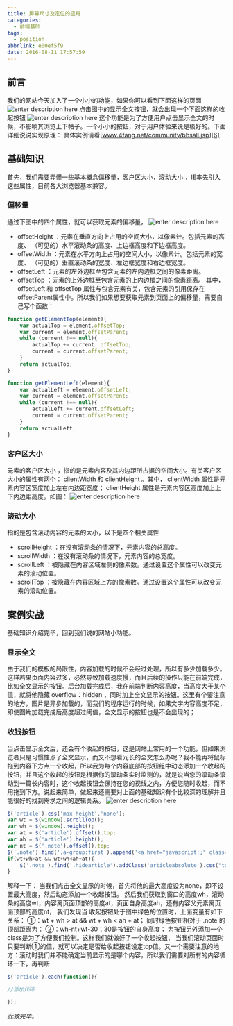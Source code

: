 ```yaml
---
title: 屏幕尺寸及定位的应用
categories:
  - 前端基础
tags:
  - position
abbrlink: e00ef5f9
date: 2016-08-11 17:57:59
---
```

## 前言
我们的网站今天加入了一个小小的功能，如果你可以看到下面这样的页面
![enter description here][1]
点击图中的显示全文按钮，就会出现一个下面这样的收起按钮
![enter description here][2]
这个功能是为了方便用户点击显示全文的时候，不影响其浏览上下帖子。一个小小的按钮，对于用户体验来说是极好的。下面详细说说实现原理：
具体实例请看[www.4fang.net/community/bbsall.jsp][6]
## 基础知识
首先，我们需要弄懂一些基本概念偏移量，客户区大小，滚动大小 ，IE率先引入这些属性，目前各大浏览器基本兼容。
### 偏移量
通过下图中的四个属性，就可以获取元素的偏移量，
![enter description here][3]

 - offsetHeight ：元素在垂直方向上占用的空间大小，以像素计。包括元素的高度、 （可见的）水平滚动条的高度、上边框高度和下边框高度。
 - offsetWidth ：元素在水平方向上占用的空间大小，以像素计。包括元素的宽度、 （可见的）垂直滚动条的宽度、左边框宽度和右边框宽度。
 - offsetLeft ：元素的左外边框至包含元素的左内边框之间的像素距离。
 - offsetTop ：元素的上外边框至包含元素的上内边框之间的像素距离。
其中， offsetLeft 和 offsetTop 属性与包含元素有关，包含元素的引用保存在 offsetParent属性中。所以我们如果想要获取元素到页面上的偏移量，需要自己写个函数：
```javascript
function getElementTop(element){
    var actualTop = element.offsetTop;
    var current = element.offsetParent;
    while (current !== null){
        actualTop += current. offsetTop;
        current = current.offsetParent;
    }
    return actualTop;
}

function getElementLeft(element){
    var actualLeft = element.offsetLeft;
    var current = element.offsetParent;
    while (current !== null){
        actualLeft += current.offsetLeft;
        current = current.offsetParent;
    }
    return actualLeft;
}
```
### 客户区大小
元素的客户区大小 ，指的是元素内容及其内边距所占据的空间大小。有关客户区大小的属性有两个： clientWidth 和 clientHeight 。其中， clientWidth 属性是元素内容区宽度加上左右内边距宽度； clientHeight 属性是元素内容区高度加上上下内边距高度。如图：
![enter description here][4]
### 滚动大小
 指的是包含滚动内容的元素的大小，以下是四个相关属性

 - scrollHeight ：在没有滚动条的情况下，元素内容的总高度。
 - scrollWidth ：在没有滚动条的情况下，元素内容的总宽度。
 - scrollLeft ：被隐藏在内容区域左侧的像素数。通过设置这个属性可以改变元素的滚动位置。
 - scrollTop ：被隐藏在内容区域上方的像素数。通过设置这个属性可以改变元素的滚动位置。
## 案例实战
基础知识介绍完毕，回到我们说的网站小功能。
### 显示全文
由于我们的模板的局限性，内容加载的时候不会经过处理，所以有多少加载多少。这样若果页面内容过多，必然导致加载速度慢，而且后续的操作只能在前端完成，比如全文显示的按钮。后台加载完成后，我在前端判断内容高度，当高度大于某个值，就将他隐藏 overflow：hidden ，同时加上全文显示的按钮。这里有个要注意的地方，图片是异步加载的，而我们的程序运行的时候，如果文字内容高度不足，即使图片加载完成后高度超过阈值，全文显示的按钮也是不会出现的；
###  收钱按钮
当点击显示全文后，还会有个收起的按钮，这是网站上常用的一个功能，但如果浏览者只是习惯性点了全文显示，而又不想看冗长的全文怎么办呢？我不能再将鼠标拖到内容下方点一个收起，所以我为每个内容底部的按钮组中动态添加一个收起的按钮，并且这个收起的按钮是根据你的滚动条实时监测的，就是说当您的滚动条滚动到一篇长内容时，这个收起按钮会保持在您的视线之内，方便您随时收起，而不用拖到下方。说起来简单，做起来还需要对上面的基础知识有个比较深的理解并且能很好的找到需求之间的逻辑关系。
![enter description here][5]
```javascript
$('article').css('max-height','none');
var wt = $(window).scrollTop();
var wh = $(window).height();
var at = $('article').offset().top;
var ah = $('article').height();
var nt = $('.note').offset().top;
$('.note').find('.a-group:first').append('<a href="javascript:;" class="hidearticle">收起</a>')
if(wt+wh>at && wt+wh<ah+at){
	$('.note').find('.hidearticle').addClass('articleabsolute').css("top",wh-nt+wt-30);
}
```
解释一下：
当我们点击全文显示的时候，首先将他的最大高度设为none，即不设置最大高度，然后动态添加一个收起按钮。
然后我们获取到窗口的高度wh，滚动条的高度wt，内容离页面顶部的高度at，页面自身高度ah，还有内容父元素离页面顶部的高度nt，
我们发现当  收起按钮处于图中绿色的位置时，上面变量有如下关系：
①：wt + wh > at && wt + wh < ah + at；
同时绿色按钮相对于 .note 的顶部距离为：
②：wh-nt+wt-30；30是按钮的自身高度；
为按钮另外添加一个class是为了方便我们控制。这样我们就做好了一个收起按钮，
当我们滚动页面时只要判断①的值，就可以决定是否给收起按钮设定top值。又一个需要注意的地方：滚动时我们并不能确定当前显示的是哪个内容，所以我们需要对所有的内容循环一下，再判断
```javascript
$('article').each(function(){

//添加代码

});
```

*此致完毕。*

  [1]: https://blog-images-1252854786.cos.ap-guangzhou.myqcloud.com/imgs/frontend/allshow.png "allshow.png"
  [2]: https://blog-images-1252854786.cos.ap-guangzhou.myqcloud.com/imgs/frontend/hide.png "hide.png"
  [3]: https://blog-images-1252854786.cos.ap-guangzhou.myqcloud.com/imgs/frontend/offsetParent.png "offsetParent.png"
  [4]: https://blog-images-1252854786.cos.ap-guangzhou.myqcloud.com/imgs/frontend/clientWidth.png "clientWidth.png"
  [5]: https://blog-images-1252854786.cos.ap-guangzhou.myqcloud.com/imgs/frontend/luojitu.png "luojitu.png"
  [6]: http://www.4fang.net/community/bbsall.jsp
